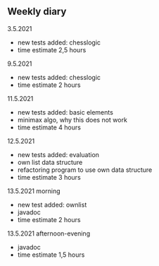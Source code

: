 ## Weekly diary

3.5.2021
* new tests added: chesslogic
* time estimate 2,5 hours

9.5.2021
* new tests added: chesslogic
* time estimate 2 hours

11.5.2021
* new tests added: basic elements
* minimax algo, why this does not work
* time estimate 4 hours

12.5.2021
* new tests added: evaluation
* own list data structure
* refactoring program to use own data structure
* time estimate 3 hours

13.5.2021 morning
* new test added: ownlist
* javadoc
* time estimate 2 hours

13.5.2021 afternoon-evening
* javadoc
* time estimate 1,5 hours
